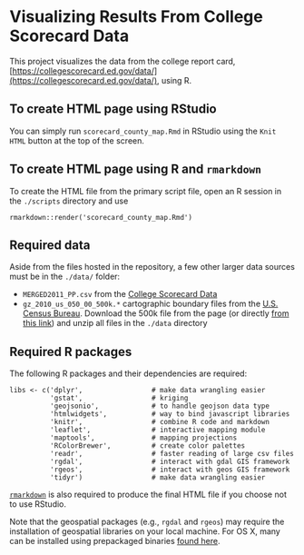 # Visualizing Results From College Scorecard Data

This project visualizes the data from the college report card, [https://collegescorecard.ed.gov/data/](https://collegescorecard.ed.gov/data/), using R.

## To create HTML page using RStudio

You can simply run `scorecard_county_map.Rmd` in RStudio using the `Knit HTML` button at the top of the screen.

## To create HTML page using R and `rmarkdown`

To create the HTML file from the primary script file, open an R session in the `./scripts` directory and use

```r,
rmarkdown::render('scorecard_county_map.Rmd')
```

## Required data

Aside from the files hosted in the repository, a few other larger data sources must be in the `./data/` folder:

* `MERGED2011_PP.csv` from the [College Scorecard Data](https://collegescorecard.ed.gov/data/)
* `gz_2010_us_050_00_500k.*` cartographic boundary files from the [U.S. Census Bureau](https://www.census.gov/geo/maps-data/data/cbf/cbf_counties.html). Download the 500k file from the page (or directly [from this link](http://www2.census.gov/geo/tiger/GENZ2010/gz_2010_us_050_00_500k.zip)) and unzip all files in the `./data` directory


## Required R packages 

The following R packages and their dependencies are required:

```r,
libs <- c('dplyr',                 # make data wrangling easier
          'gstat',                 # kriging
          'geojsonio',             # to handle geojson data type
          'htmlwidgets',           # way to bind javascript libraries
          'knitr',                 # combine R code and markdown
          'leaflet',               # interactive mapping module
          'maptools',              # mapping projections
          'RColorBrewer',          # create color palettes
          'readr',                 # faster reading of large csv files
          'rgdal',                 # interact with gdal GIS framework
          'rgeos',                 # interact with geos GIS framework
          'tidyr')                 # make data wrangling easier
```

[`rmarkdown`](https://github.com/rstudio/rmarkdown) is also required to produce the final HTML file if you choose not to use RStudio.  

Note that the geospatial packages (e.g., `rgdal` and `rgeos`) may require the installation of geospatial libraries on your local machine. For OS X, many can be installed using prepackaged binaries [found here](http://www.kyngchaos.com/software/frameworks).
